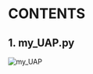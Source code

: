 # CONTENTS
## 1. my_UAP.py
![my_UAP](https://user-images.githubusercontent.com/68420635/87878259-1944f280-ca1e-11ea-8ed3-d2093bf2f381.png)






